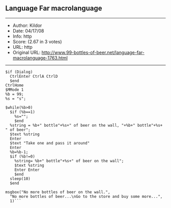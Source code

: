 
## Language Far macrolanguage ##
---
- Author: Kildor
- Date: 04/17/08
- Info: http
- Score:  (2.67 in 3 votes)
- URL: http
- Original URL: http://www.99-bottles-of-beer.net/language-far-macrolanguage-1763.html
---

```macro:post ShiftF4 $text "99 bottles of beer in the wall.txt" CtrlEnter 
$if (Dialog)
  CtrlEnter CtrlA CtrlD
  $end
CtrlHome
$MMode 1
%b = 99;
%s = "s";

$while(%b>0)
  $if (%b==1)
    %s="";
    $end
  %string = %b+" bottle"+%s+" of beer on the wall, "+%b+" bottle"+%s+ " of beer";
  $text %string
  Enter
  $text "Take one and pass it around"
  Enter
  %b=%b-1;
  $if (%b!=0)
    %string= %b+" bottle"+%s+" of beer on the wall";
    $text %string
    Enter Enter
    $end
  sleep(10)
  $end

msgbox("No more bottles of beer on the wall.",
  "No more bottles of beer...\nGo to the store and buy some more...",
  1)```